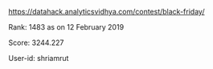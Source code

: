 https://datahack.analyticsvidhya.com/contest/black-friday/

Rank: 1483  as on 12 February 2019

Score: 3244.227

User-id: shriamrut
